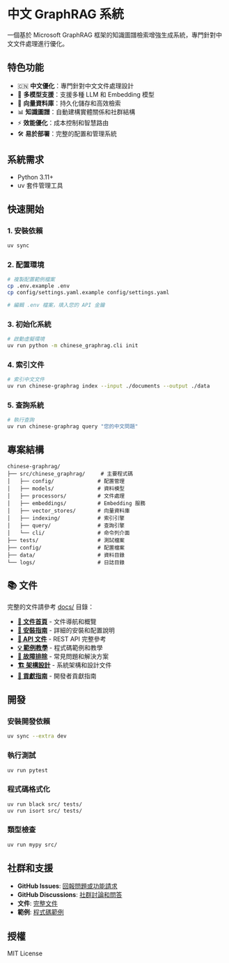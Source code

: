# 中文 GraphRAG 系統

一個基於 Microsoft GraphRAG 框架的知識圖譜檢索增強生成系統，專門針對中文文件處理進行優化。

## 特色功能

- 🇨🇳 **中文優化**：專門針對中文文件處理設計
- 🔄 **多模型支援**：支援多種 LLM 和 Embedding 模型
- 💾 **向量資料庫**：持久化儲存和高效檢索
- 📊 **知識圖譜**：自動建構實體關係和社群結構
- ⚡ **效能優化**：成本控制和智慧路由
- 🛠️ **易於部署**：完整的配置和管理系統

## 系統需求

- Python 3.11+
- uv 套件管理工具

## 快速開始

### 1. 安裝依賴

```bash
uv sync
```

### 2. 配置環境

```bash
# 複製配置範例檔案
cp .env.example .env
cp config/settings.yaml.example config/settings.yaml

# 編輯 .env 檔案，填入您的 API 金鑰
```

### 3. 初始化系統

```bash
# 啟動虛擬環境
uv run python -m chinese_graphrag.cli init
```

### 4. 索引文件

```bash
# 索引中文文件
uv run chinese-graphrag index --input ./documents --output ./data
```

### 5. 查詢系統

```bash
# 執行查詢
uv run chinese-graphrag query "您的中文問題"
```

## 專案結構

```
chinese-graphrag/
├── src/chinese_graphrag/     # 主要程式碼
│   ├── config/              # 配置管理
│   ├── models/              # 資料模型
│   ├── processors/          # 文件處理
│   ├── embeddings/          # Embedding 服務
│   ├── vector_stores/       # 向量資料庫
│   ├── indexing/            # 索引引擎
│   ├── query/               # 查詢引擎
│   └── cli/                 # 命令列介面
├── tests/                   # 測試檔案
├── config/                  # 配置檔案
├── data/                    # 資料目錄
└── logs/                    # 日誌目錄
```

## 📚 文件

完整的文件請參考 [docs/](docs/) 目錄：

- **[📖 文件首頁](docs/README.md)** - 文件導航和概覽
- **[🚀 安裝指南](docs/installation_guide.md)** - 詳細的安裝和配置說明
- **[🔧 API 文件](docs/api_usage_guide.md)** - REST API 完整參考
- **[💡 範例教學](docs/examples_and_tutorials.md)** - 程式碼範例和教學
- **[🐛 故障排除](docs/troubleshooting_guide.md)** - 常見問題和解決方案
- **[🏗️ 架構設計](docs/architecture_design.md)** - 系統架構和設計文件
- **[👥 貢獻指南](docs/contributing_guide.md)** - 開發者貢獻指南

## 開發

### 安裝開發依賴

```bash
uv sync --extra dev
```

### 執行測試

```bash
uv run pytest
```

### 程式碼格式化

```bash
uv run black src/ tests/
uv run isort src/ tests/
```

### 類型檢查

```bash
uv run mypy src/
```

## 社群和支援

- **GitHub Issues**: [回報問題或功能請求](https://github.com/your-org/chinese-graphrag/issues)
- **GitHub Discussions**: [社群討論和問答](https://github.com/your-org/chinese-graphrag/discussions)
- **文件**: [完整文件](docs/README.md)
- **範例**: [程式碼範例](docs/examples_and_tutorials.md)

## 授權

MIT License